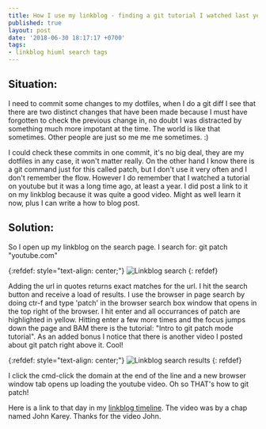 ```yaml
---
title: How I use my linkblog - finding a git tutorial I watched last year
published: true
layout: post
date: '2018-06-30 18:17:17 +0700'
tags:
- linkblog hiuml search tags
---
```


## Situation:

I need to commit some changes to my dotfiles, when I do a git diff I see that there are two distinct changes that have been made because I must have forgotten to check the previous change in, no doubt I was distracted by something much more impotant at the time. The world is like that sometimes. Other people are just so me me me sometimes. :)

I could check these commits in one commit, it's no big deal, they are my dotfiles in any case, it won't matter really. On the other hand I know there is a git command just for this called patch, but I don't use it very often and I don't remember the flow. However I do remember that I watched a tutorial on youtube but it was a long time ago, at least a year. I did post a link to it on my linkblog because it was quite a good video. Might as well learn it now, plus I can write a how to blog post.

## Solution:

So I open up my linkblog on the search page. I search for: git patch "youtube.com"

{:refdef: style="text-align: center;"}
![Linkblog search]({{site.baseurl}}/assets/images/linkblog-search-01.png)
{: refdef}

Adding the url in quotes returns exact matches for the url. I hit the search button and receive a load of results. I use the browser in page search by doing ctr-f and type 'patch' in the browser search box window that opens in the top right of the browser. I hit enter and all occurrances of patch are highlighted in yellow. Hitting enter a few more times and the focus jumps down the page and BAM there is the tutorial: "Intro to git patch mode tutorial". As an added bonus I notice that there is another video I posted about git patch right above it. Cool!

{:refdef: style="text-align: center;"}
![Linkblog search results]({{site.baseurl}}/assets/images/linkblog-search-02.png)
{: refdef}

I click the cmd-click the domain at the end of the line and a new browser window tab opens up loading the youtube video. Oh so THAT's how to git patch!

Here is a link to that day in my [linkblog timeline](https://linkblog.io/users/mark/?date=28May2017). The video was by a chap named John Karey. Thanks for the video John.